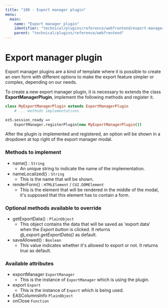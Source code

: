 ```yaml
---
title: "108 - Export manager plugin"
menu:
  main:
    name: "Export manager plugin"
    identifier: "technical/plugins/reference/webfrontend/export-manager-plugin"
    parent: "technical/plugins/reference/webfrontend"
---
```

# Export manager plugin

Export manager plugins are a kind of template where it is possible to create an own form with different options to make the export feature simpler or complex, depending on our needs.

To create a new export manager plugin, it is necessary to extends the class **ExportManagerPlugin**, implement the following methods and register it.

```coffeescript
class MyExportManagerPlugin extends ExportManagerPlugin
    # ... methods implementations

ez5.session_ready =>
    ExportManager.registerPlugin(new MyExportManagerPlugin())
```

After the plugin is implemented and registered, an option will be shown in a dropdown at top right of the export manager modal.

### Methods to implement

- name() : `String`
    - An unique string to indicate the name of the implementation.
- nameLocalized() : `String`
    - This is the name that will be shown.
- renderForm() : `HTMLElement` / `CUI.DOMElement`
    - This is the element that will be rendered in the middle of the modal, it's supposed that this element has to contain a form.

### Optional methods available to override

- getExportData() : `PlainObject`
    - This object contains the data that will be saved as 'export data' when the *Export button* is clicked. It returns *@_export.getExportData()* as default.
- saveAllowed() : `Boolean`
    - This value indicates whether it's allowed to export or not. It returns *true* as default.

### Available attributes
- exportManager `ExportManager`
    - This is the instance of `ExportManager` which is using the plugin.
- export `Export`
    - This is the instance of `Export` which is being used.
- EASColumnsInfo `PlainObject`
- onClose `Function`
